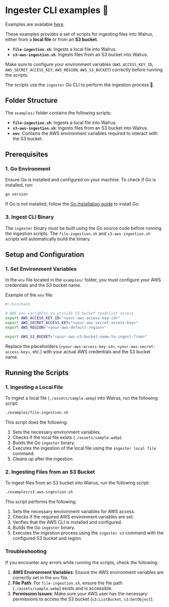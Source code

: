 # Ingester CLI examples 🚰

Examples are available [here](https://github.com/ingester-xyz/cli/tree/feat/init-ingester-cli/examples).

These examples provides a set of scripts for ingesting files into Walrus, either from a **local file** or from an **S3 bucket**.

- **`file-ingestion.sh`**: Ingests a local file into Walrus.
- **`s3-aws-ingestion.sh`**: Ingests files from an S3 bucket into Walrus.

Make sure to configure your environment variables (`AWS_ACCESS_KEY_ID`, `AWS_SECRET_ACCESS_KEY`, `AWS_REGION`, `AWS_S3_BUCKET`) correctly before running the scripts.

The scripts use the `ingester` Go CLI to perform the ingestion process 🚰.

## Folder Structure

The `examples/` folder contains the following scripts:

- **`file-ingestion.sh`**: Ingests a local file into Walrus.
- **`s3-aws-ingestion.sh`**: Ingests files from an S3 bucket into Walrus.
- **`env`**: Contains the AWS environment variables required to interact with the S3 bucket.

## Prerequisites

### 1. **Go Environment**

Ensure Go is installed and configured on your machine. To check if Go is installed, run:

```bash
go version
```

If Go is not installed, follow the [Go installation guide](https://golang.org/doc/install) to install Go.

### 3. **Ingest CLI Binary**

The `ingester` binary must be built using the Go source code before running the ingestion scripts. The `file-ingestion.sh` and `s3-aws-ingestion.sh` scripts will automatically build the binary.

## Setup and Configuration

### 1. **Set Environment Variables**

In the `env` file located in the `examples/` folder, you must configure your AWS credentials and the S3 bucket name.

Example of the `env` file:

```bash
#!/bin/bash

# AWS env variables to provide S3 bucket read+list access
export AWS_ACCESS_KEY_ID="<your-aws-access-key-id>"
export AWS_SECRET_ACCESS_KEY="<your-aws-secret-access-key>"
export AWS_REGION="<your-aws-default-region>"

export AWS_S3_BUCKET="<your-aws-s3-bucket-name-to-ingest-from>"
```

Replace the placeholders (`<your-aws-access-key-id>`, `<your-aws-secret-access-key>`, etc.) with your actual AWS credentials and the S3 bucket name.

## Running the Scripts

### 1. **Ingesting a Local File**

To ingest a local file (`./assets/sample.webp`) into Walrus, run the following script:

```bash
./examples/file-ingestion.sh
```

This script does the following:

1. Sets the necessary environment variables.
2. Checks if the local file exists (`./assets/sample.webp`).
3. Builds the Go `ingester` binary.
4. Executes the ingestion of the local file using the `ingester local file` command.
5. Cleans up after the ingestion.

### 2. **Ingesting Files from an S3 Bucket**

To ingest files from an S3 bucket into Walrus, run the following script:

```bash
./examples/s3-aws-ingestion.sh
```

This script performs the following:

1. Sets the necessary environment variables for AWS access.
2. Checks if the required AWS environment variables are set.
3. Verifies that the AWS CLI is installed and configured.
4. Builds the Go `ingester` binary.
5. Executes the ingestion process using the `ingester s3` command with the configured S3 bucket and region.

### Troubleshooting

If you encounter any errors while running the scripts, check the following:

1. **AWS Environment Variables**: Ensure the AWS environment variables are correctly set in the `env` file.
2. **File Path**: For `file-ingestion.sh`, ensure the file path (`./assets/sample.webp`) exists and is accessible.
3. **Permission Issues**: Make sure your AWS user has the necessary permissions to access the S3 bucket (`s3:ListBucket`, `s3:GetObject`).
